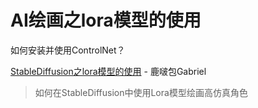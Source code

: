  

# AI绘画之lora模型的使用

如何安装并使用ControlNet？

[StableDiffusion之lora模型的使用](https://pochacco.top/articles/10a34474/) - 鹿啵包Gabriel

> 如何在StableDiffusion中使用Lora模型绘画高仿真角色

